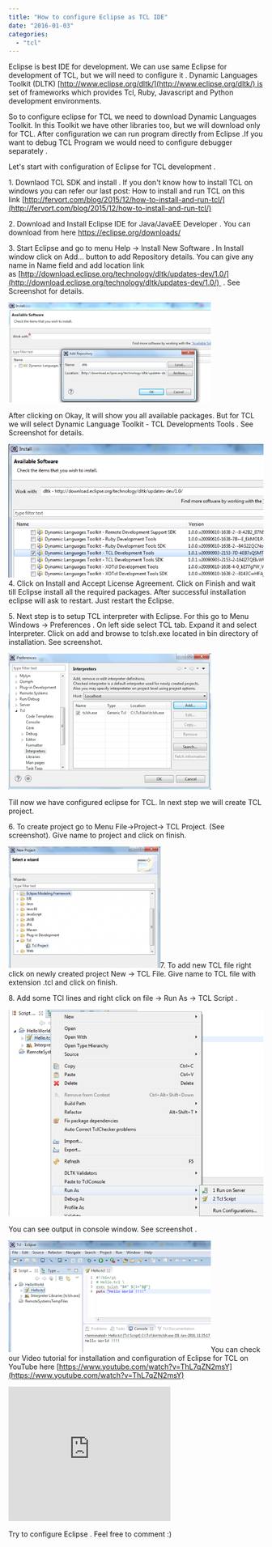```yaml
---
title: "How to configure Eclipse as TCL IDE"
date: "2016-01-03"
categories: 
  - "tcl"
---
```


Eclipse is best IDE for development. We can use same Eclipse for development of TCL, but we will need to configure it . Dynamic Languages Toolkit (DLTK) [http://www.eclipse.org/dltk/](http://www.eclipse.org/dltk/) is set of frameworks which provides Tcl, Ruby, Javascript and Python development environments.

So to configure eclipse for TCL we need to download Dynamic Languages Toolkit. In this Toolkit we have other libraries too, but we will download only for TCL. After configuration we can run program directly from Eclipse .If you want to debug TCL Program we would need to configure debugger separately .

Let's start with configuration of Eclipse for TCL development .

1\. Downlaod TCL SDK and install . If you don't know how to install TCL on windows you can refer our last post: How to install and run TCL on this link [http://fervort.com/blog/2015/12/how-to-install-and-run-tcl/](http://fervort.com/blog/2015/12/how-to-install-and-run-tcl/)

2\. Download and Install Eclipse IDE for Java/JavaEE Developer . You can download from here https://eclipse.org/downloads/

3\. Start Eclipse and go to menu Help -> Install New Software . In Install window click on Add... button to add Repository details. You can give any name in Name field and add location link as [http://download.eclipse.org/technology/dltk/updates-dev/1.0/](http://download.eclipse.org/technology/dltk/updates-dev/1.0/)  . See Screenshot for details.

![install dltk](images/install-dltk-2.png "install dltk")

After clicking on Okay, It will show you all available packages. But for TCL we will select Dynamic Language Toolkit - TCL Developments Tools . See Screenshot for details.

![Eclipse TCL Development Tools](images/Eclipse-TCL-Development-Tools-2.png "Eclipse TCL Development Tools")4\. Click on Install and Accept License Agreement. Click on Finish and wait till Eclipse install all the required packages. After successful installation eclipse will ask to restart. Just restart the Eclipse.

5\. Next step is to setup TCL interpreter with Eclipse. For this go to Menu Windows -> Preferences . On left side select TCL tab. Expand it and select Interpreter. Click on add and browse to tclsh.exe located in bin directory of installation. See screenshot.

![tcl interpreter eclipse](images/tcl-interpreter-in-eclipse-2.png "tcl interpreter eclipse")

Till now we have configured eclipse for TCL. In next step we will create TCL project.

6\. To create project go to Menu File->Project-> TCL Project. (See screenshot). Give name to project and click on finish.

![New Eclipse TCL Project](images/New-Eclipse-TCL-Project-300x240.png "New Eclipse TCL Project")7\. To add new TCL file right click on newly created project New -> TCL File. Give name to TCL file with extension .tcl and click on finish.

8\. Add some TCl lines and right click on file -> Run As -> TCL Script .

![Run as TCL Script](images/Run-as-TCL-Script.png "Run as TCL Script")

You can see output in console window. See screenshot .

![eclipse-tcl-output](images/eclipse-tcl-output-2.png "eclipse-tcl-output")You can check our Video tutorial for installation and configuration of Eclipse for TCL on YouTube here [https://www.youtube.com/watch?v=ThL7qZN2msY](https://www.youtube.com/watch?v=ThL7qZN2msY)

<iframe src="https://www.youtube.com/embed/ThL7qZN2msY?feature=player_embedded" width="320" height="266" frameborder="0" allowfullscreen="allowfullscreen" data-thumbnail-src="https://i.ytimg.com/vi/ThL7qZN2msY/0.jpg"></iframe>

Try to configure Eclipse . Feel free to comment :)
